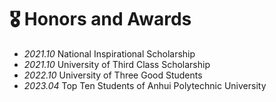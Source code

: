 # 🎖 Honors and Awards
- *2021.10* National Inspirational Scholarship
- *2021.10* University of Third Class Scholarship
- *2022.10* University of Three Good Students
- *2023.04* Top Ten Students of Anhui Polytechnic University

